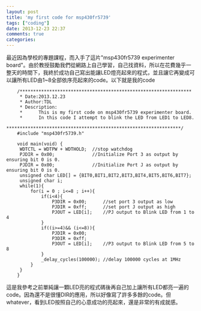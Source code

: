 ```yaml
---
layout: post
title: 'my first code for msp430fr5739'
tags: ["coding"]
date: 2013-12-23 22:37
comments: true
categories: 
---
```

最近因為學校的專題課程，而入手了這片"msp430fr5739 experimenter board"。由於教授鼓勵我們從網路上自己學習，自己找資料，所以在花費幾乎一整天的時間下，我終於成功自己寫出能讓LED燈亮起來的程式，並且讓它再變成可以讓所有LED由1~8全部依序亮起來的code。以下就是我的code
<!--more-->
```
	/****************************************************************
	 * Date:2013.12.23
	 * Author:TDL
	 * Description:
	 * 		This is my first code on msp430fr5739 experimenter board.
	 * 		In this code I attempt to blink the LED from LED1 to LED8.
	 *****************************************************************/
	#include "msp430fr5739.h"
	
	void main(void) {
	 WDTCTL = WDTPW + WDTHOLD;  //stop watchdog
	 PJDIR = 0x00; 				//Initialize Port 3 as output by ensuring bit 0 is 0.
	 PJDIR = 0x00; 				//Initialize Port J as output by ensuring bit 0 is 0.
	 unsigned char LED[] = {BIT0,BIT1,BIT2,BIT3,BIT4,BIT5,BIT6,BIT7};
	 unsigned char i;
	 while(1){
		 for(i = 0 ; i<=8 ; i++){
			 if(i<4){
				 P3DIR = 0x00; 		//set port 3 output as low
				 PJDIR = 0xff; 		//set port J output as high
				 PJOUT = LED[i];	//PJ output to Blink LED from 1 to 4
			 }
			 if((i>=4)&& (i<=8)){
				 PJDIR = 0x00;
				 P3DIR = 0xff;
				 P3OUT = LED[i];	//P3 output to Blink LED from 5 to 8
			 }
			 _delay_cycles(100000); //delay 100000 cycles at 1MHz
		 }
	 }
	}
```
這是我參考之前單純讓一顆LED亮的程式碼後再自己加上讓所有LED都亮一遍的code。因為還不是很懂DIR的應用，所以好像寫了許多多餘的code。但whatever，看到LED按照自己的心意成功的亮起來，還是非常的有成就感。